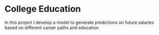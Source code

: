 # College Education
In this project I develop a model to generate predictions on future salaries based on different career paths and education
